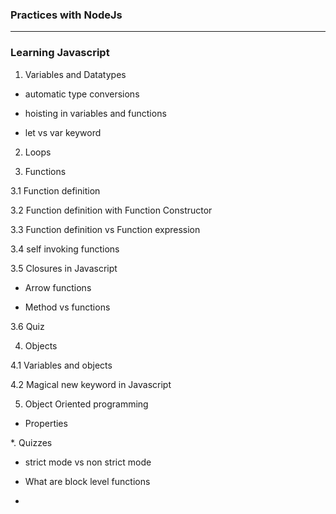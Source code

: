 ### Practices with NodeJs

-------------------
### Learning Javascript

1. Variables and Datatypes

  * automatic type conversions

  * hoisting in variables and functions

  * let vs var keyword

2. Loops


3. Functions

  3.1 Function definition

  3.2 Function definition with Function Constructor

  3.3 Function definition vs Function expression

  3.4 self invoking functions

  3.5 Closures in Javascript

  * Arrow functions

  * Method vs functions

  3.6 Quiz

4. Objects

  4.1 Variables and objects

  4.2 Magical new keyword in Javascript


5. Object Oriented programming

  * Properties

*. Quizzes

  * strict mode vs non strict mode

  * What are block level functions

  *
